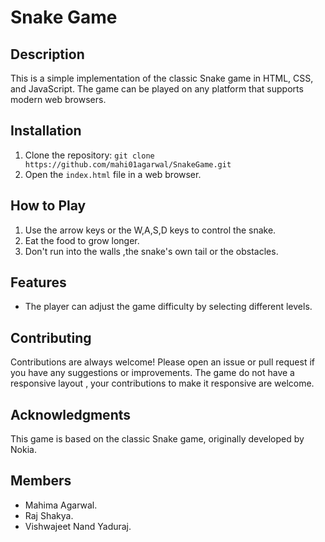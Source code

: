 # Snake Game

## Description

This is a simple implementation of the classic Snake game in HTML, CSS, and JavaScript. The game can be played on any platform that supports modern web browsers.

## Installation

1. Clone the repository: `git clone https://github.com/mahi01agarwal/SnakeGame.git`
2. Open the `index.html` file in a web browser.

## How to Play

1. Use the arrow keys or the W,A,S,D keys to control the snake.
2. Eat the food to grow longer.
3. Don't run into the walls ,the snake's own tail or the obstacles.

## Features

- The player can adjust the game difficulty by selecting different levels.

## Contributing

Contributions are always welcome! Please open an issue or pull request if you have any suggestions or improvements.
The game do not have a responsive layout , your contributions to make it responsive are welcome.


## Acknowledgments

This game is based on the classic Snake game, originally developed by Nokia.

## Members

- Mahima Agarwal.
- Raj Shakya.
- Vishwajeet Nand Yaduraj.

